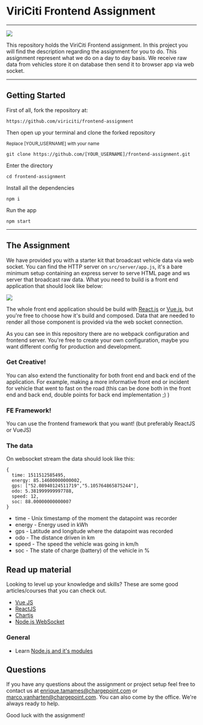 
# ViriCiti Frontend Assignment
---
![](https://imgs.xkcd.com/comics/self_description.png)

This repository holds the ViriCiti Frontend assignment. In this project you will find the description regarding the assignment for you to do. This assignment represent what we do on a day to day basis. We receive raw data from vehicles store it on database then send it to browser app via web socket.

---

## Getting Started
First of all, fork the repository at:

`https://github.com/viriciti/frontend-assignment`

Then open up your terminal and clone the forked repository

<sup>Replace [YOUR_USERNAME] with your name</sup>

`git clone https://github.com/[YOUR_USERNAME]/frontend-assignment.git`

Enter the directory

`cd frontend-assignment`

Install all the dependencies

`npm i`

Run the app

`npm start`

---

## The Assignment
We have provided you with a starter kit that broadcast vehicle data via web socket. You can find the HTTP server on `src/server/app.js`, it's a bare minimum setup containing an express server to serve HTML page and ws server that broadcast raw data. What you need to build is a front end application that should look like below:

![](https://github.com/viriciti/frontend-assignment/raw/master/sketch.png)

The whole front end application should be build with [React.js](https://reactjs.org/) or [Vue.js](https://vuejs.org/), but you're free to choose how it's build and composed. Data that are needed to render all those component is provided via the web socket connection.

As you can see in this repository there are no webpack configuration and frontend server. You're free to create your own configuration, maybe you want different config for production and development.

### Get Creative!
You can also extend the functionality for both front end and back end of the application. For example, making a more informative front end or incident for vehicle that went to fast on the road (this can be done both in the front end and back end, double points for back end implementation ;) )
### FE Framework!
You can use the frontend framework that you want! (but preferably ReactJS or VueJS)

### The data
On websocket stream the data should look like this:

```JS
{
  time: 1511512585495,
  energy: 85.14600000000002,
  gps: ["52.08940124511719","5.105764865875244"],
  odo: 5.381999999997788,
  speed: 12,
  soc: 88.00000000000007
}
```

* time - Unix timestamp of the moment the datapoint was recorder
* energy - Energy used in kWh
* gps - Latitude and longitude where the datapoint was recorded
* odo - The distance driven in km
* speed - The speed the vehicle was going in km/h
* soc - The state of charge (battery) of the vehicle in %

## Read up material
Looking to level up your knowledge and skills? These are some good articles/courses that you can check out.
* [Vue JS](https://vuejs.org/)
* [ReactJS](https://reactjs.org/)
* [Chartjs](https://www.chartjs.org/)
* [Node.js WebSocket](https://flaviocopes.com/node-websockets/)
### General
* Learn [Node.js and it's modules](http://nodeschool.io/#workshoppers)

## Questions
If you have any questions about the assignment or project setup feel free to contact us at <a href='mailto:enrique.tamames@chargepoint.com'>enrique.tamames@chargepoint.com</a> or <a href='mailto:marco.vanharten@chargepoint.com'>marco.vanharten@chargepoint.com</a>. You can also come by the office. We're always ready to help.

Good luck with the assignment!
